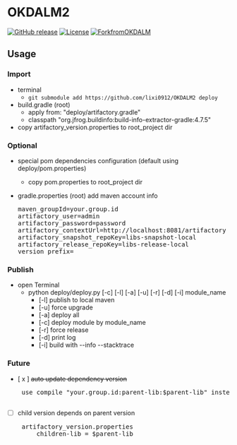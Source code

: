 # OKDALM2

[![GitHub release](https://img.shields.io/github/release/lixi0912/OKDALM2.svg)](https://github.com/lixi0912/OKDALM2/releases/latest)
[![License](https://img.shields.io/badge/license-Apache%202.0-blue.svg)](http://www.apache.org/licenses/LICENSE-2.0)
[![ForkfromOKDALM](https://img.shields.io/badge/base-OKDALM-green.svg)](https://github.com/luckybilly/OKDALM)

## Usage
### Import

- terminal
    - `git submodule add https://github.com/lixi0912/OKDALM2 deploy`
- build.gradle (root)
    - apply from: "deploy/artifactory.gradle"        
    - classpath "org.jfrog.buildinfo:build-info-extractor-gradle:4.7.5"
- copy artifactory_version.properties to root_project dir

### Optional
- special pom dependencies configuration (default using deploy/pom.properties)
  - copy pom.properties to root_project dir
  
- gradle.properties (root) add maven account info
  <pre>
  maven_groupId=your.group.id
  artifactory_user=admin
  artifactory_password=password
  artifactory_contextUrl=http://localhost:8081/artifactory
  artifactory_snapshot_repoKey=libs-snapshot-local
  artifactory_release_repoKey=libs-release-local
  version_prefix=
  </pre>
  
### Publish
- open Terminal
  - python deploy/deploy.py [-c] [-l] [-a] [-u] [-r] [-d] [-i] module_name
      - [-l] publish to local maven
      - [-u] force upgrade
      - [-a] deploy all
      - [-c] deploy module by module_name
      - [-r] force release 
      - [-d] print log
      - [-i] build with --info --stacktrace 

### Future

 - [ x ] ~~auto update dependency version~~
    <pre>
    use compile "your.group.id:parent-lib:$parent-lib" instead
    </pre>

 - [ ] child version depends on parent version
    <pre>
    artifactory_version.properties
        children-lib = $parent-lib
    </pre>
